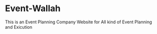 # Event-Wallah
This is an Event Planning Company Website for All kind of Event Planning and Exicution
